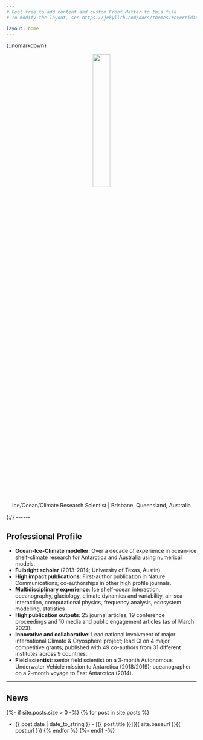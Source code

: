```yaml
---
# Feel free to add content and custom Front Matter to this file.
# To modify the layout, see https://jekyllrb.com/docs/themes/#overriding-theme-defaults

layout: home
---
```

{::nomarkdown}
<p align="center">
<img src="{{site.baseurl}}Profile_Pic.jpg" width="30%" height="30%"/>
</p>
<p align="center">
Ice/Ocean/Climate Research Scientist  |  Brisbane, Queensland, Australia
</p>
{:/}
------

## Professional Profile
* **Ocean-Ice-Climate modeller**: Over a decade of experience in ocean-ice shelf-climate research for Antarctica and Australia using numerical models.
* **Fulbright scholar** (2013-2014; University of Texas, Austin).
* **High impact publications**: First-author publication in Nature Communications; co-authorships in other high profile journals.
* **Multidisciplinary experience**: Ice shelf-ocean interaction, oceanography, glaciology, climate dynamics and variability, air-sea interaction, computational physics, frequency analysis, ecosystem modelling, statistics
* **High publication outputs**: 25 journal articles, 19 conference proceedings and 10 media and public engagement articles (as of March 2023). 
* **Innovative and collaborative**: Lead national involvment of major international Climate & Cryosphere project; lead CI on 4 major competitive grants; published with 49 co-authors from 31 different institutes across 9 countries.
* **Field scientist**: senior field scientist on a 3-month Autonomous Underwater Vehicle mission to Antarctica (2018/2019); oceanographer on a 2-month voyage to East Antarctica (2014).

* * *

## News
{%- if site.posts.size > 0 -%}
{% for post in site.posts %}
   - {{ post.date | date_to_string }} - [{{ post.title }}]({{ site.baseurl }}{{ post.url }})
{% endfor %}
{%- endif -%}


